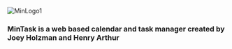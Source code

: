 ![MinLogo1](https://user-images.githubusercontent.com/98441419/204706579-1613ced0-a69b-4eb2-ad42-05b406553390.png)

<b><h3>MinTask is a web based calendar and task manager created by Joey Holzman and Henry Arthur</h3><b>
